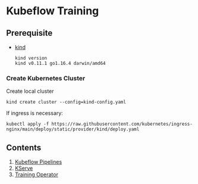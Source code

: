 # Kubeflow Training

## Prerequisite

- [kind](https://kind.sigs.k8s.io/)
    ```
    kind version
    kind v0.11.1 go1.16.4 darwin/amd64
    ```

### Create Kubernetes Cluster

Create local cluster

```
kind create cluster --config=kind-config.yaml
```

If ingress is necessary:

```
kubectl apply -f https://raw.githubusercontent.com/kubernetes/ingress-nginx/main/deploy/static/provider/kind/deploy.yaml
```

## Contents

1. [Kubeflow Pipelines](pipelines)
1. [KServe](kserve)
1. [Training Operator](training-operator)
